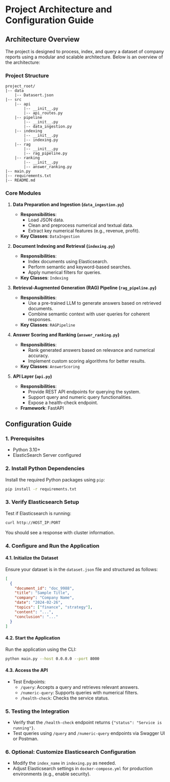 # Project Architecture and Configuration Guide

## Architecture Overview
The project is designed to process, index, and query a dataset of company reports using a modular and scalable architecture. Below is an overview of the architecture:

### Project Structure
```
project_root/
|-- data
    |-- Datasert.json
|-- src
    |-- api
        |-- __init__.py
        |-- api_routes.py
    |-- pipeline
        |-- __init__.py
        |-- data_ingestion.py
    |-- indexing
        |-- __init__.py
        |-- indexing.py
    |-- rag
        |-- __init__.py
        |-- rag_pipeline.py
    |-- ranking
        |-- __init__.py
        |-- answer_ranking.py
|-- main.py
|-- requirements.txt
|-- README.md
```

### Core Modules

1. **Data Preparation and Ingestion (`data_ingestion.py`)**
   - **Responsibilities**:
     - Load JSON data.
     - Clean and preprocess numerical and textual data.
     - Extract key numerical features (e.g., revenue, profit).
   - **Key Classes**: `DataIngestion`

2. **Document Indexing and Retrieval (`indexing.py`)**
   - **Responsibilities**:
     - Index documents using Elasticsearch.
     - Perform semantic and keyword-based searches.
     - Apply numerical filters for queries.
   - **Key Classes**: `Indexing`

3. **Retrieval-Augmented Generation (RAG) Pipeline (`rag_pipeline.py`)**
   - **Responsibilities**:
     - Use a pre-trained LLM to generate answers based on retrieved documents.
     - Combine semantic context with user queries for coherent responses.
   - **Key Classes**: `RAGPipeline`

4. **Answer Scoring and Ranking (`answer_ranking.py`)**
   - **Responsibilities**:
     - Rank generated answers based on relevance and numerical accuracy.
     - Implement custom scoring algorithms for better results.
   - **Key Classes**: `AnswerScoring`

5. **API Layer (`api.py`)**
   - **Responsibilities**:
     - Provide REST API endpoints for querying the system.
     - Support query and numeric query functionalities.
     - Expose a health-check endpoint.
   - **Framework**: FastAPI


## Configuration Guide

### 1. Prerequisites
- Python 3.10+
- ElasticSearch Server configured

### 2. Install Python Dependencies
Install the required Python packages using `pip`:
```bash
pip install -r requirements.txt
```

### 3. Verify Elasticsearch Setup
Test if Elasticsearch is running:
```bash
curl http://HOST_IP:PORT
```
You should see a response with cluster information.

### 4. Configure and Run the Application

#### 4.1. Initialize the Dataset
Ensure your dataset is in the `dataset.json` file and structured as follows:
```json
[
  {
    "document_id": "doc_9988",
    "title": "Sample Title",
    "company": "Company Name",
    "date": "2024-02-26",
    "topics": ["finance", "strategy"],
    "content": "...",
    "conclusion": "..."
  }
]
```

#### 4.2. Start the Application
Run the application using the CLI:
```bash
python main.py --host 0.0.0.0 --port 8000
```

#### 4.3. Access the API
- Test Endpoints:
  - `/query`: Accepts a query and retrieves relevant answers.
  - `/numeric-query`: Supports queries with numerical filters.
  - `/health-check`: Checks the service status.

### 5. Testing the Integration
- Verify that the `/health-check` endpoint returns `{"status": "Service is running"}`.
- Test queries using `/query` and `/numeric-query` endpoints via Swagger UI or Postman.

### 6. Optional: Customize Elasticsearch Configuration
- Modify the `index_name` in `indexing.py` as needed.
- Adjust Elasticsearch settings in `docker-compose.yml` for production environments (e.g., enable security).


